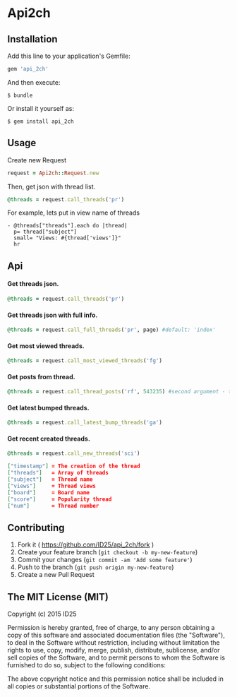 # Api2ch

## Installation

Add this line to your application's Gemfile:

```ruby
gem 'api_2ch'
```

And then execute:

    $ bundle

Or install it yourself as:

    $ gem install api_2ch

## Usage
Create new Request
```ruby
request = Api2ch::Request.new
```
Then, get json with thread list.
```ruby
@threads = request.call_threads('pr')
```
For example, lets put in view name of threads
```slim
- @threads["threads"].each do |thread|
  p= thread["subject"]
  small= "Views: #{thread['views']}"
  hr
```

## Api

#### Get threads json.
```ruby
@threads = request.call_threads('pr')
```

#### Get threads json with full info.
```ruby
@threads = request.call_full_threads('pr', page) #default: 'index'
```

#### Get most viewed threads.
```ruby
@threads = request.call_most_viewed_threads('fg')
```

#### Get posts from thread.
```ruby
@threads = request.call_thread_posts('rf', 543235) #second argument - thread number
```

#### Get latest bumped threads.
```ruby
@threads = request.call_latest_bump_threads('ga')
```

#### Get recent created threads.
```ruby
@threads = request.call_new_threads('sci')
```

```json
["timestamp"] = The creation of the thread
["threads"]   = Array of threads
["subject"]   = Thread name
["views"]     = Thread views
["board"]     = Board name
["score"]     = Popularity thread
["num"]       = Thread number
```

## Contributing

1. Fork it ( https://github.com/ID25/api_2ch/fork )
2. Create your feature branch (`git checkout -b my-new-feature`)
3. Commit your changes (`git commit -am 'Add some feature'`)
4. Push to the branch (`git push origin my-new-feature`)
5. Create a new Pull Request

## The MIT License (MIT)

Copyright (c) 2015 ID25

Permission is hereby granted, free of charge, to any person obtaining a copy
of this software and associated documentation files (the "Software"), to deal
in the Software without restriction, including without limitation the rights
to use, copy, modify, merge, publish, distribute, sublicense, and/or sell
copies of the Software, and to permit persons to whom the Software is
furnished to do so, subject to the following conditions:

The above copyright notice and this permission notice shall be included in
all copies or substantial portions of the Software.
